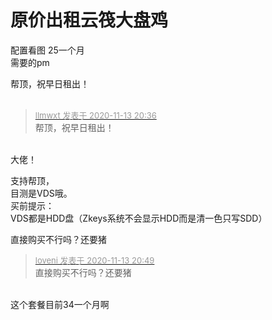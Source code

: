 # 原价出租云筏大盘鸡


配置看图<img id="aimg_iVLKh" onclick="zoom(this, this.src, 0, 0, 0)" class="zoom" src="https://www.gejiba.com/view.php/6197d42f68339b0809e83b5bb5d4a1be.png" onmouseover="img_onmouseoverfunc(this)" onload="thumbImg(this)" border="0" alt="" /> 25一个月<br />
需要的pm

帮顶，祝早日租出！<br />
<br />
<img src="static/image/smiley/default/smile.gif" smilieid="1" border="0" alt="" /><img src="static/image/smiley/default/smile.gif" smilieid="1" border="0" alt="" /><img src="static/image/smiley/default/smile.gif" smilieid="1" border="0" alt="" />

<div class="quote"><blockquote><font size="2"><a href="https://www.hostloc.com/forum.php?mod=redirect&amp;goto=findpost&amp;pid=9450342&amp;ptid=766373" target="_blank"><font color="#999999">llmwxt 发表于 2020-11-13 20:36</font></a></font><br />
帮顶，祝早日租出！</blockquote></div><br />
大佬！

支持帮顶，<br />
目测是VDS哦。<br />
买前提示：<br />
VDS都是HDD盘（Zkeys系统不会显示HDD而是清一色只写SDD）<img id="aimg_aqslq" onclick="zoom(this, this.src, 0, 0, 0)" class="zoom" src="https://cdn.jsdelivr.net/gh/hishis/forum-master/public/images/patch.gif" onmouseover="img_onmouseoverfunc(this)" onload="thumbImg(this)" border="0" alt="" />

直接购买不行吗？还要猪

<div class="quote"><blockquote><font size="2"><a href="https://www.hostloc.com/forum.php?mod=redirect&amp;goto=findpost&amp;pid=9450399&amp;ptid=766373" target="_blank"><font color="#999999">loveni 发表于 2020-11-13 20:49</font></a></font><br />
直接购买不行吗？还要猪</blockquote></div><br />
这个套餐目前34一个月啊
